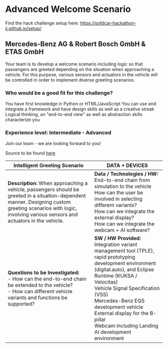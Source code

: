 # Advanced Welcome Scenario

Find the hack challenge setup here: https://sofdcar-hackathon-ii.github.io/setup/

## Mercedes-Benz AG & Robert Bosch GmbH & ETAS GmbH 

Your team is to develop a welcome scenario including logic so that passengers are greeted depending on the situation when approaching a vehicle. For this purpose, various sensors and actuators in the vehicle will be controlled in order to implement diverse greeting scenarios.

### Who would be a good fit for this challenge?

You have first knowledge in Python or HTML/JavaScript
You can use and integrate a framework and have design skills as well as a creative streak
Logical thinking, an "end-to-end view" as well as abstraction skills characterize you
 

### Experience level: Intermediate - Advanced

Join our team - we are looking forward to you!

Source to be found [here]( https://sofdcar.de/language/en/sofdcar-hackathon-ii-2/)


| **Intelligent Greeting Scenario** | **DATA + DEVICES** |
| --- | --- |
| **Description:** When approaching a vehicle, passengers should be greeted in a situation-dependent manner. Designing custom greeting scenarios with logic, involving various sensors and actuators in the vehicle.  | **Data / Technologies / HW:**<br>End-to-end chain from simulation to the vehicle<br>How can the user be involved in selecting different variants?<br>How can we integrate the external display?<br>How can we integrate the webcam + AI software? |
| **Questions to be Investigated:**<br>- How can the end-to-end chain be extended to the vehicle?<br>- How can different vehicle variants and functions be supported?  | **SW / HW Provided:**<br>Integration variant management tool (TPLE), rapid prototyping development environment (digital.auto), and Eclipse Runtime (KUKSA / Velocitas)<br>Vehicle Signal Specification (VSS)<br>Mercedes-Benz EQS development vehicle<br>External display for the B-pillar<br>Webcam including Landing AI development environment |
